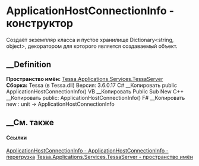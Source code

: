 # ApplicationHostConnectionInfo - конструктор
Создаёт экземпляр класса и пустое хранилище Dictionary<string, object>,
декоратором для которого является создаваемый объект.
## __Definition
 **Пространство имён:**
[Tessa.Applications.Services.TessaServer](N_Tessa_Applications_Services_TessaServer.htm)  
 **Сборка:** Tessa (в Tessa.dll) Версия: 3.6.0.17
C# __Копировать
     public ApplicationHostConnectionInfo()
VB __Копировать
     Public Sub New
C++ __Копировать
     public:
    ApplicationHostConnectionInfo()
F# __Копировать
     new : unit -> ApplicationHostConnectionInfo
##  __См. также
#### Ссылки
[ApplicationHostConnectionInfo -
](T_Tessa_Applications_Services_TessaServer_ApplicationHostConnectionInfo.htm)
[ApplicationHostConnectionInfo -
перегрузка](Overload_Tessa_Applications_Services_TessaServer_ApplicationHostConnectionInfo__ctor.htm)
[Tessa.Applications.Services.TessaServer - пространство
имён](N_Tessa_Applications_Services_TessaServer.htm)
